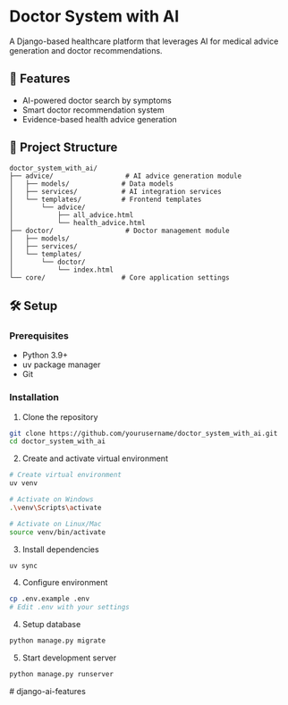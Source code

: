 # Doctor System with AI

A Django-based healthcare platform that leverages AI for medical advice generation and doctor recommendations.

## 🚀 Features

- AI-powered doctor search by symptoms
- Smart doctor recommendation system
- Evidence-based health advice generation

## 📁 Project Structure

```
doctor_system_with_ai/
├── advice/                  # AI advice generation module
│   ├── models/             # Data models
│   ├── services/           # AI integration services
│   └── templates/          # Frontend templates
│       └── advice/
│           ├── all_advice.html
│           └── health_advice.html
├── doctor/                  # Doctor management module
│   ├── models/
│   ├── services/
│   └── templates/
│       └── doctor/
│           └── index.html
└── core/                   # Core application settings
```

## 🛠️ Setup

### Prerequisites

- Python 3.9+
- uv package manager
- Git

### Installation

1. Clone the repository
```bash
git clone https://github.com/yourusername/doctor_system_with_ai.git
cd doctor_system_with_ai
```

2. Create and activate virtual environment

```bash
# Create virtual environment
uv venv

# Activate on Windows
.\venv\Scripts\activate

# Activate on Linux/Mac
source venv/bin/activate
```

3. Install dependencies
```bash
uv sync
```

4. Configure environment
```bash
cp .env.example .env
# Edit .env with your settings
```

4. Setup database
```bash
python manage.py migrate
```

5. Start development server
```bash
python manage.py runserver
```


#   d j a n g o - a i - f e a t u r e s  
 